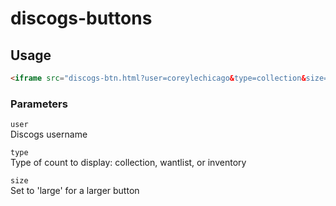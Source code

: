 discogs-buttons
===============

Usage
-----



``` html
<iframe src="discogs-btn.html?user=coreylechicago&type=collection&size=large" allowtransparency="true" frameborder="0" scrolling="0" width="190" height="30"></iframe>
```

### Parameters

`user`<br>
Discogs username<br>

`type`<br>
Type of count to display: collection, wantlist, or inventory<br>

`size`<br>
Set to 'large' for a larger button<br>